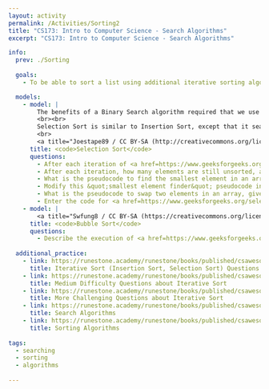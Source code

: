 ```yaml
---
layout: activity
permalink: /Activities/Sorting2
title: "CS173: Intro to Computer Science - Search Algorithms"
excerpt: "CS173: Intro to Computer Science - Search Algorithms"

info:  
  prev: ./Sorting
  
  goals: 
    - To be able to sort a list using additional iterative sorting algorithms (<code>Bubble Sort</code> and <code>Selection Sort</code>)

  models:      
    - model: |
        The benefits of a Binary Search algorithm required that we use a sorted list.  Given an unsorted array, we can sort it with an algorithm.
        <br><br>
        Selection Sort is similar to Insertion Sort, except that it searches the array for the smallest item, and inserts it on the left position.  It continues doing this, except that in step 2, it searches for the smallest item in the sub-array that starts at index <code>1</code> (instead of <code>0</code>, since that was the smallest element from the last step, and now we’re looking for the "second smallest element").  It continues to insert the "next smallest element" into the left position of the array, to the right of the ones it has inserted before.  So, the "second smallest" element goes in the "second position" from the left, and the "third smallest element" goes in the "third position from the left," and so on.  It "Selects" the smallest element that has yet to be sorted, and places it into the proper position.
        <br>
        <a title="Joestape89 / CC BY-SA (http://creativecommons.org/licenses/by-sa/3.0/)" href="https://commons.wikimedia.org/wiki/File:Selection-Sort-Animation.gif"><img width="64" alt="Selection-Sort-Animation" src="https://upload.wikimedia.org/wikipedia/commons/9/94/Selection-Sort-Animation.gif"></a>
      title: <code>Selection Sort</code>
      questions: 
        - After each iteration of <a href=https://www.geeksforgeeks.org/selection-sort/>Selection Sort</a>, how many elements are in sorted order, and where are they located?
        - After each iteration, how many elements are still unsorted, and where are they located?
        - What is the pseudocode to find the smallest element in an array?
        - Modify this &quot;smallest element finder&quot; pseudocode into a function that finds the smallest element in an array, but with a parameter to indicate what positions to start and stop searching (<i>i.e.</i>, the starting and stopping indices).
        - What is the pseudocode to swap two elements in an array, given their indices?
        - Enter the code for <a href=https://www.geeksforgeeks.org/selection-sort/>Selection Sort</a> into the <a href=https://cscircles.cemc.uwaterloo.ca/java_visualize/#mode=edit>Java Visualizer</a> and execute it step-by-step.
    - model: |
        <a title="Swfung8 / CC BY-SA (https://creativecommons.org/licenses/by-sa/3.0)" href="https://commons.wikimedia.org/wiki/File:Bubble-sort-example-300px.gif"><img width="256" alt="Bubble-sort-example-300px" src="https://upload.wikimedia.org/wikipedia/commons/c/c8/Bubble-sort-example-300px.gif"></a>
      title: <code>Bubble Sort</code>
      questions: 
        - Describe the execution of <a href=https://www.geeksforgeeks.org/bubble-sort/>Bubble Sort</a> in your own words.
        
  additional_practice:
    - link: https://runestone.academy/runestone/books/published/csawesome/Unit7-ArrayList/ssEasyMC.html
      title: Iterative Sort (Insertion Sort, Selection Sort) Questions
    - link: https://runestone.academy/runestone/books/published/csawesome/Unit7-ArrayList/ssHardMC.html
      title: Medium Difficulty Questions about Iterative Sort
    - link: https://runestone.academy/runestone/books/published/csawesome/Unit7-ArrayList/ssMedMC.html
      title: More Challenging Questions about Iterative Sort
    - link: https://runestone.academy/runestone/books/published/csawesome/Unit7-ArrayList/topic-7-5-searching.html
      title: Search Algorithms
    - link: https://runestone.academy/runestone/books/published/csawesome/Unit7-ArrayList/topic-7-6-sorting.html
      title: Sorting Algorithms
      
tags:
  - searching
  - sorting
  - algorithms
  
---
```


